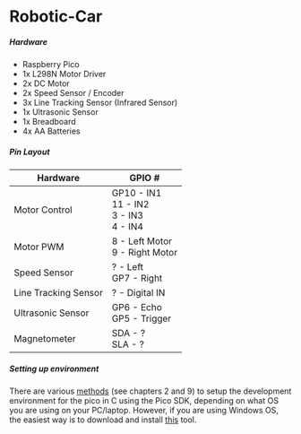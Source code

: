 # Robotic-Car

##### Hardware
* Raspberry Pico
* 1x L298N Motor Driver
* 2x DC Motor
* 2x Speed Sensor / Encoder
* 3x Line Tracking Sensor (Infrared Sensor)
* 1x Ultrasonic Sensor
* 1x Breadboard
* 4x AA Batteries

##### Pin Layout
| Hardware | GPIO # |
|---|---|
| Motor Control | GP10 - IN1 <br/> 11 - IN2 <br/> 3 - IN3 <br/> 4 - IN4 |
| Motor PWM | 8 - Left Motor <br/> 9 - Right Motor |
| Speed Sensor | ? - Left <br/> GP7 - Right |
| Line Tracking Sensor | ? - Digital IN |
| Ultrasonic Sensor | GP6 - Echo </br> GP5 - Trigger |
| Magnetometer | SDA - ? </br> SLA - ? |


##### Setting up environment 
There are various [methods](https://datasheets.raspberrypi.com/pico/getting-started-with-pico.pdf) (see chapters 2 and 9) to setup the development environment for the pico in C using the Pico SDK, depending on what OS you are using on your PC/laptop. However, if you are using Windows OS, the easiest way is to download and install [this](https://github.com/raspberrypi/pico-setup-windows/releases/latest/download/pico-setup-windows-x64-standalone.exe) tool.
